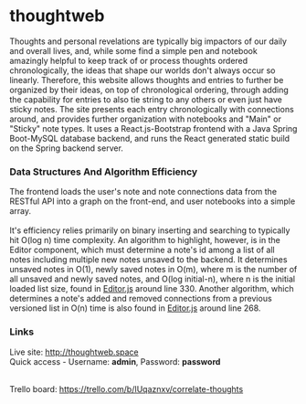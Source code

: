 # thoughtweb
Thoughts and personal revelations are typically big impactors of our daily and overall lives, and, while some find a simple pen and notebook amazingly helpful to keep track of or process thoughts ordered chronologically, the ideas that shape our worlds don't always occur so linearly. Therefore, this website allows thoughts and entries to further be organized by their ideas, on top of chronological ordering, through adding the capability for entries to also tie string to any others or even just have sticky notes. The site presents each entry chronologically with connections around, and provides further organization with notebooks and "Main" or "Sticky" note types. It uses a React.js-Bootstrap frontend with a Java Spring Boot-MySQL database backend, and runs the React generated static build on the Spring backend server. 

### Data Structures And Algorithm Efficiency
The frontend loads the user's note and note connections data from the RESTful API into a graph on the front-end, and user notebooks into a simple array. </br>
</br>
It's efficiency relies primarily on binary inserting and searching to typically hit O(log n) time complexity. An algorithm to highlight, however, is in the Editor component, which must determine a note's id among a list of all notes including multiple new notes unsaved to the backend. It determines unsaved notes in O(1), newly saved notes in O(m), where m is the number of all unsaved and newly saved notes, and O(log initial-n), where n is the initial loaded list size, found in [Editor.js](react-frontend/src/components/Editor/Editor.js) around line 330. Another algorithm, which determines a note's added and removed connections from a previous versioned list in O(n) time is also found in [Editor.js](react-frontend/src/components/Editor/Editor.js) around line 268.

### Links
Live site: http://thoughtweb.space</br>
Quick access - Username: <b>admin</b>, Password: <b>password</b></br></br>

Trello board: https://trello.com/b/IUqaznxv/correlate-thoughts